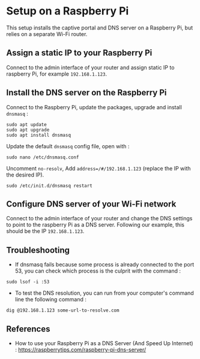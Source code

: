 Setup on a Raspberry Pi
==========================================

This setup installs the captive portal and DNS server on a Raspberry Pi, but relies on a separate Wi-Fi router.


Assign a static IP to your Raspberry Pi
-----------------------------------------

Connect to the admin interface of your router and assign static IP to raspberry Pi, for example `192.168.1.123`.


Install the DNS server on the Raspberry Pi
--------------------------------------------

Connect to the Raspberry Pi, update the packages, upgrade and install `dnsmasq` :

```
sudo apt update
sudo apt upgrade
sudo apt install dnsmasq
```

Update the default `dnsmasq` config file, open with :

```
sudo nano /etc/dnsmasq.conf
```

Uncomment `no-resolv`, Add `address=/#/192.168.1.123` (replace the IP with the desired IP).

```
sudo /etc/init.d/dnsmasq restart
```


Configure DNS server of your Wi-Fi network
---------------------------------------------

Connect to the admin interface of your router and change the DNS settings to point to the raspberry Pi as a DNS server. Following our example, this should be the IP `192.168.1.123`.


Troubleshooting
------------------

- If dnsmasq fails because some process is already connected to the port 53, you can check which process is the culprit with the command : 

```
sudo lsof -i :53
```

- To test the DNS resolution, you can run from your computer's command line the following command :

```
dig @192.168.1.123 some-url-to-resolve.com
```


References
------------

- How to use your Raspberry Pi as a DNS Server (And Speed Up Internet) : https://raspberrytips.com/raspberry-pi-dns-server/